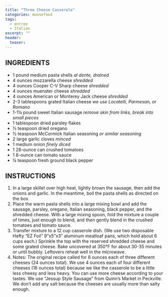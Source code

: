 ```yaml
---
title: "Three Cheese Casserole"
categories: moosefood
tags: 
  - entree
  - Italian
excerpt: ""
header:
  teaser: 
---
```


## INGREDIENTS
* 1 pound medium pasta shells *al dente, drained*
* 4 ounces mozzarella cheese *shredded*
* 4 ounces Cooper C-V Sharp cheese *shredded*
* 4 ounces muenster cheese *shredded*
* 4 ounces American or Monterey Jack cheese *shredded*
* 2-3 tablespoons grated Italian cheese *we use Locatelli, Parmesan, or Romano*
* 1-1¼ pound sweet Italian sausage *remove skin from links, break into small pieces*
* 1 tablespoon dried parsley flakes
* ½ teaspoon dried oregano
* ½ teaspoon McCormick Italian seasoning *or similar seasoning*
* 2 large garlic cloves *minced*
* 1 medium onion *finely diced*
* 1 28-ounce can crushed tomatoes
* 1 8-ounce can tomato sauce
* ¼ teaspoon fresh ground black pepper

## INSTRUCTIONS
1. In a large skillet over high heat, lightly brown the sausage, then add the onions and garlic. In the meantime, boil the pasta shells as directed on the box.
2. Place the warm pasta shells into a large mixing bowl and add the sausage, parsley, oregano, Italian seasoning, black pepper, and the shredded cheese. With a large mixing spoon, fold the mixture a couple of times, just enough to blend, and then gently blend in the crushed tomatoes and tomato sauce.
3. Transfer mixture to a 12 cup casserole dish. (We use two disposable Hefty “EZ Foil” 9”x5”x3” aluminum meatloaf pans, which hold about 6 cups each.) Sprinkle the top with the reserved shredded cheese and some grated cheese. Bake uncovered at 350°F for about 30-35 minutes or until bubbly. Leftovers reheat well in the microwave.
4. Notes: The original recipe called for 8 ounces each of three different cheeses (24 ounces total). We use 4 ounces each of four different cheeses (16 ounces total) because we like the casserole to be a little less cheesy and less heavy. You can use more cheese according to your tastes. We use “Jessup Style Sausage” from Quinn’s Market in Peckville. We don’t add any salt because the cheeses are usually more than salty enough.

